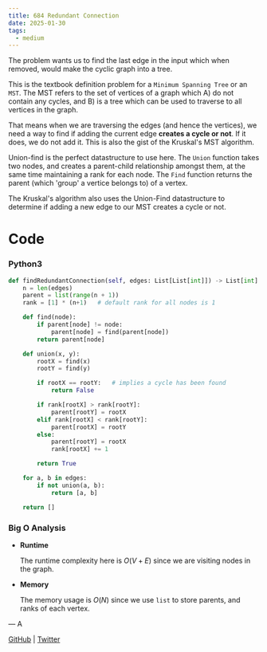 ```yaml
---
title: 684 Redundant Connection
date: 2025-01-30
tags:
  - medium
---
```


The problem wants us to find the last edge in the input which when removed, would make the cyclic graph into a tree.

This is the textbook definition problem for a `Minimum Spanning Tree` or an `MST`. The MST refers to the set of vertices of a graph which A) do not contain any cycles, and B) is a tree which can be used to traverse to all vertices in the graph.

That means when we are traversing the edges (and hence the vertices), we need a way to find if adding the current edge **creates a cycle or not**. If it does, we do not add it. This is also the gist of the Kruskal's MST algorithm.

Union-find is the perfect datastructure to use here. The `Union` function takes two nodes, and creates a parent-child relationship amongst them, at the same time maintaining a rank for each node. The `Find` function returns the parent (which 'group' a vertice belongs to) of a vertex.

The Kruskal's algorithm also uses the Union-Find datastructure to determine if adding a new edge to our MST creates a cycle or not.

# Code

### Python3

```python
def findRedundantConnection(self, edges: List[List[int]]) -> List[int]:
    n = len(edges)
    parent = list(range(n + 1))
    rank = [1] * (n+1)   # default rank for all nodes is 1

    def find(node):
        if parent[node] != node:
            parent[node] = find(parent[node])
        return parent[node]

    def union(x, y):
        rootX = find(x)
        rootY = find(y)

        if rootX == rootY:   # implies a cycle has been found
            return False

        if rank[rootX] > rank[rootY]:
            parent[rootY] = rootX
        elif rank[rootX] < rank[rootY]:
            parent[rootX] = rootY
        else:
            parent[rootY] = rootX
            rank[rootX] += 1

        return True

    for a, b in edges:
        if not union(a, b):
            return [a, b]

    return []
```

### Big O Analysis

- **Runtime**

  The runtime complexity here is $O(V+E)$ since we are visiting nodes in the graph.

- **Memory**

  The memory usage is $O(N)$ since we use `list` to store parents, and ranks of each vertex.

— A

[GitHub](https://github.com/AtharvaKamble) | [Twitter](https://twitter.com/AtharvaKamble07)
